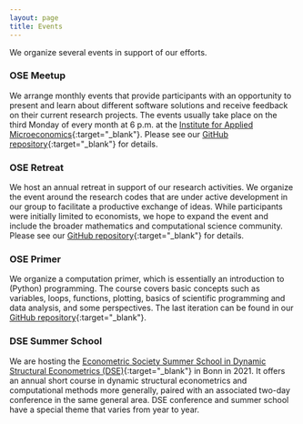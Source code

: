```yaml
---
layout: page
title: Events
---
```


We organize several events in support of our efforts.

### OSE Meetup

We arrange monthly events that provide participants with an opportunity to present and learn about different software solutions and receive feedback on their current research projects. The events usually take place on the third Monday of every month at 6&nbsp;p.m. at the [Institute for Applied Microeconomics](https://www.iame.uni-bonn.de){:target="_blank"}. Please see our [GitHub repository](https://github.com/OpenSourceEconomics/ose-meetup){:target="_blank"} for details.

### OSE Retreat

We host an annual retreat in support of our research activities. We organize the event around the research codes that are under active development in our group to facilitate a productive exchange of ideas. While participants were initially limited to economists, we hope to expand the event and include the broader mathematics and computational science community. Please see our [GitHub repository](https://github.com/OpenSourceEconomics/ose-retreat){:target="_blank"} for details.

### OSE Primer

We organize a computation primer, which is essentially an introduction to (Python) programming. The course covers basic concepts such as variables, loops, functions, plotting, basics of scientific programming and data analysis, and some perspectives. The last iteration can be found in our [GitHub repository](https://github.com/OpenSourceEconomics/ose-course-primer){:target="_blank"}.

### DSE Summer School

We are hosting the [Econometric Society Summer School in Dynamic Structural Econometrics (DSE)](https://dseconf.org){:target="_blank"} in Bonn in 2021. It offers an annual short course in dynamic structural econometrics and computational methods more generally, paired with an associated two-day conference in the same general area. DSE conference and summer school have a special theme that varies from year to year.
